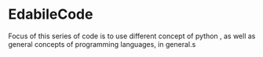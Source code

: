 # EdabileCode

Focus of this series of code is to use different concept of python , as well as general concepts of  programming languages, in general.s